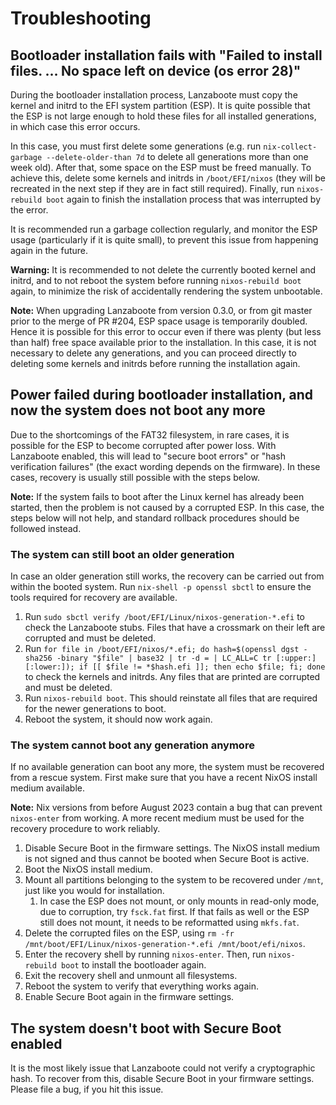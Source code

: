 # Troubleshooting

## Bootloader installation fails with "Failed to install files. … No space left on device (os error 28)"

During the bootloader installation process, Lanzaboote must copy the kernel and initrd to the EFI system partition (ESP).
It is quite possible that the ESP is not large enough to hold these files for all installed generations, in which case this error occurs.

In this case, you must first delete some generations (e.g. run `nix-collect-garbage --delete-older-than 7d` to delete all generations more than one week old).
After that, some space on the ESP must be freed manually.
To achieve this, delete some kernels and initrds in `/boot/EFI/nixos` (they will be recreated in the next step if they are in fact still required).
Finally, run `nixos-rebuild boot` again to finish the installation process that was interrupted by the error.

It is recommended run a garbage collection regularly, and monitor the ESP usage (particularly if it is quite small), to prevent this issue from happening again in the future.

**Warning:** It is recommended to not delete the currently booted kernel and initrd, and to not reboot the system before running `nixos-rebuild boot` again, to minimize the risk of accidentally rendering the system unbootable.

**Note:** When upgrading Lanzaboote from version 0.3.0, or from git master prior to the merge of PR #204, ESP space usage is temporarily doubled.
Hence it is possible for this error to occur even if there was plenty (but less than half) free space available prior to the installation.
In this case, it is not necessary to delete any generations, and you can proceed directly to deleting some kernels and initrds before running the installation again.

## Power failed during bootloader installation, and now the system does not boot any more

Due to the shortcomings of the FAT32 filesystem, in rare cases, it is possible for the ESP to become corrupted after power loss.
With Lanzaboote enabled, this will lead to "secure boot errors" or "hash verification failures" (the exact wording depends on the firmware).
In these cases, recovery is usually still possible with the steps below.

**Note:** If the system fails to boot after the Linux kernel has already been started, then the problem is not caused by a corrupted ESP.
In this case, the steps below will not help, and standard rollback procedures should be followed instead.

### The system can still boot an older generation

In case an older generation still works, the recovery can be carried out from within the booted system.
Run `nix-shell -p openssl sbctl` to ensure the tools required for recovery are available.

1. Run `sudo sbctl verify /boot/EFI/Linux/nixos-generation-*.efi` to check the Lanzaboote stubs.
   Files that have a crossmark on their left are corrupted and must be deleted.
2. Run `for file in /boot/EFI/nixos/*.efi; do hash=$(openssl dgst -sha256 -binary "$file" | base32 | tr -d = | LC_ALL=C tr [:upper:] [:lower:]); if [[ $file != *$hash.efi ]]; then echo $file; fi; done` to check the kernels and initrds.
   Any files that are printed are corrupted and must be deleted.
3. Run `nixos-rebuild boot`.
   This should reinstate all files that are required for the newer generations to boot.
4. Reboot the system, it should now work again.

### The system cannot boot any generation anymore

If no available generation can boot any more, the system must be recovered from a rescue system.
First make sure that you have a recent NixOS install medium available.

**Note:** Nix versions from before August 2023 contain a bug that can prevent `nixos-enter` from working.
A more recent medium must be used for the recovery procedure to work reliably.

1. Disable Secure Boot in the firmware settings.
   The NixOS install medium is not signed and thus cannot be booted when Secure Boot is active.
2. Boot the NixOS install medium.
3. Mount all partitions belonging to the system to be recovered under `/mnt`, just like you would for installation.
   1. In case the ESP does not mount, or only mounts in read-only mode, due to corruption, try `fsck.fat` first.
      If that fails as well or the ESP still does not mount, it needs to be reformatted using `mkfs.fat`.
4. Delete the corrupted files on the ESP, using `rm -fr /mnt/boot/EFI/Linux/nixos-generation-*.efi /mnt/boot/efi/nixos`.
5. Enter the recovery shell by running `nixos-enter`.
   Then, run `nixos-rebuild boot` to install the bootloader again.
6. Exit the recovery shell and unmount all filesystems.
7. Reboot the system to verify that everything works again.
8. Enable Secure Boot again in the firmware settings.

## The system doesn't boot with Secure Boot enabled

It is the most likely issue that Lanzaboote could not verify a cryptographic hash.
To recover from this, disable Secure Boot in your firmware settings.
Please file a bug, if you hit this issue.
